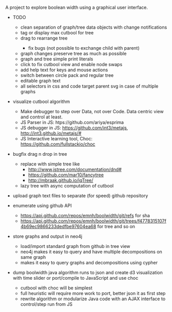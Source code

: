 A project to explore boolean width using a graphical user interface.

<div id="todo">
    <ul>
        <li>TODO</li>
        <ul>
        <li>clean separation of graph/tree data objects with change notifications</li>
        <li>tag or display max cutbool for tree</li>
        <li>drag to rearrange tree</li>
            <ul>
                <li>fix bugs (not possible to exchange child with parent)</li>
            </ul>
        <li>graph changes preserve tree as much as possible</li>
        <li>graph and tree simple print literals</li>
        <li>click to fix cutbool view and enable node swaps</li>
        <li>add help text for keys and mouse actions</li>
        <li>switch between circle pack and regular tree</li>
        <li>editable graph text</li>
        <li>all selectors in css and code target parent svg in case of multiple graphs</li>
        </ul>
    </ul>
</div>

- visualize cutbool algorithm
  - Make debugger to step over Data, not over Code. Data centric view and control at least.
  - JS Parser in JS: htps://github.com/ariya/esprima
  - JS debugger in JS: https://github.com/int3/metajs, http://int3.github.io/metajs/#
  - JS Interactive learning tool, Choc: https://github.com/fullstackio/choc

- bugfix drag n drop in tree
  - replace with simple tree like
    - http://www.jstree.com/documentation/dnd#
    - https://github.com/mar10/fancytree
    - http://mbraak.github.io/jqTree/
  - lazy tree with async computation of cutbool

- upload graph text files to separate (for speed) github repository
 - enumerate using github API
   - https://api.github.com/repos/emnh/boolwidth/git/refs for sha
   - https://api.github.com/repos/emnh/boolwidth/git/trees/f4778315107f4b69ec9866233dedfbe97604ea68 for tree and so on

- store graphs and output in neo4j
  - load/import standard graph from github in tree view
  - neo4j makes it easy to query and have multiple decompositions on same graph
  - makes it easy to query graphs and decompositions using cypher

- dump boolwidth java algorithm runs to json and create d3 visualization with time slider or port/compile to JavaScript and use choc
  - cutbool with choc will be simplest
  - full heuristic will require more work to port, better json it as first step
  - rewrite algorithm or modularize Java code with an AJAX interface to control/step run from JS

